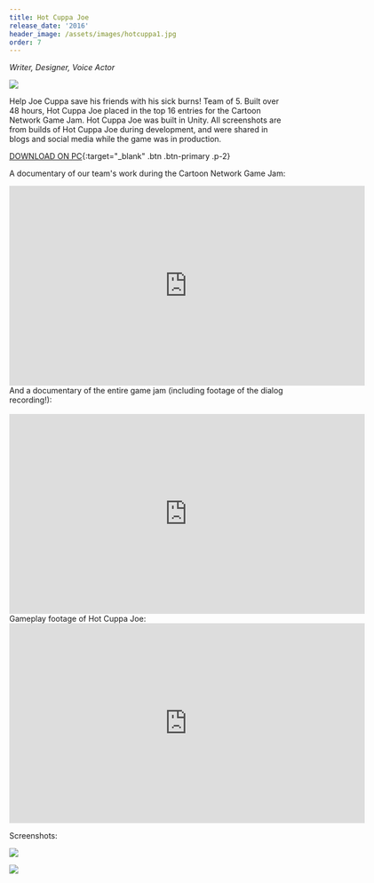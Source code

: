 ```yaml
---
title: Hot Cuppa Joe
release_date: '2016'
header_image: /assets/images/hotcuppa1.jpg
order: 7
---
```

_Writer, Designer, Voice Actor_

![](/assets/images/hotcuppa3.jpg)

Help Joe Cuppa save his friends with his sick burns! Team of 5. Built over 48 hours, Hot Cuppa Joe placed in the top 16 entries for the Cartoon Network Game Jam. Hot Cuppa Joe was built in Unity. All screenshots are from builds of Hot Cuppa Joe during development, and were shared in blogs and social media while the game was in production.

[DOWNLOAD ON PC](https://cristianohh.itch.io/hot-cuppa-joe){:target="_blank" .btn .btn-primary .p-2}

A documentary of our team's work during the Cartoon Network Game Jam:

<iframe width="640" height="360" src="https://www.youtube.com/embed/0CfTpaqX9qA" frameborder="0" allow="accelerometer; autoplay; encrypted-media; gyroscope; picture-in-picture" allowfullscreen></iframe>
<br>
And a documentary of the entire game jam (including footage of the dialog recording!):
<br> <br>
<iframe width="640" height="360" src="https://www.youtube.com/embed/52Ly5DmDsvk" frameborder="0" allow="accelerometer; autoplay; encrypted-media; gyroscope; picture-in-picture" allowfullscreen></iframe>
<br>
Gameplay footage of Hot Cuppa Joe:

<iframe title="vimeo-player" src="https://player.vimeo.com/video/158703077" width="640" height="360" frameborder="0" allowfullscreen></iframe>

Screenshots:

![](/assets/images/hotcuppa2.jpg)

![](/assets/images/hotcuppa4.jpg)
